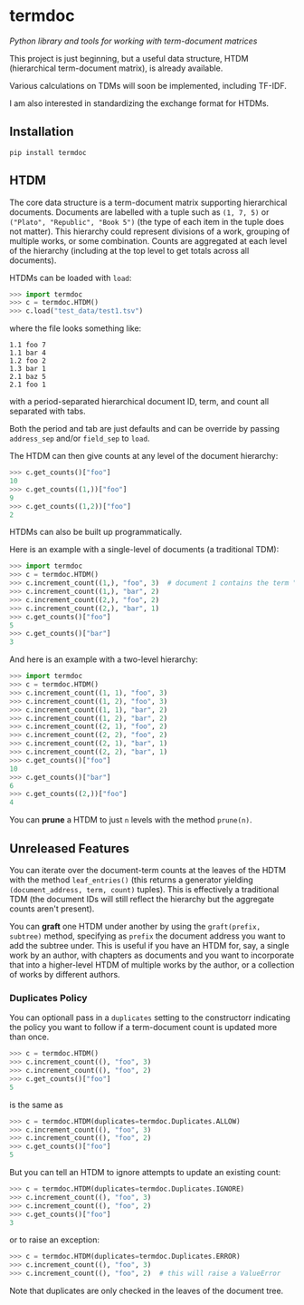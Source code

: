 # termdoc

*Python library and tools for working with term-document matrices*

This project is just beginning, but a useful data structure, HTDM (hierarchical term-document matrix), is already available.

Various calculations on TDMs will soon be implemented, including TF-IDF.

I am also interested in standardizing the exchange format for HTDMs.

## Installation

```
pip install termdoc
```

## HTDM

The core data structure is a term-document matrix supporting hierarchical documents. Documents are labelled with a tuple such as `(1, 7, 5)` or `("Plato", "Republic", "Book 5")` (the type of each item in the tuple does not matter). This hierarchy could represent divisions of a work, grouping of multiple works, or some combination. Counts are aggregated at each level of the hierarchy (including at the top level to get totals across all documents).

HTDMs can be loaded with `load`:

```python
>>> import termdoc
>>> c = termdoc.HTDM()
>>> c.load("test_data/test1.tsv")
```

where the file looks something like:

```
1.1	foo	7
1.1	bar	4
1.2	foo	2
1.3	bar	1
2.1	baz	5
2.1	foo	1
```

with a period-separated hierarchical document ID, term, and count all separated with tabs.

Both the period and tab are just defaults and can be override by passing `address_sep` and/or `field_sep` to `load`.

The HTDM can then give counts at any level of the document hierarchy:

```python
>>> c.get_counts()["foo"]
10
>>> c.get_counts((1,))["foo"]
9
>>> c.get_counts((1,2))["foo"]
2
```

HTDMs can also be built up programmatically.

Here is an example with a single-level of documents (a traditional TDM):

```python
>>> import termdoc
>>> c = termdoc.HTDM()
>>> c.increment_count((1,), "foo", 3)  # document 1 contains the term "foo" 3 times
>>> c.increment_count((1,), "bar", 2)
>>> c.increment_count((2,), "foo", 2)
>>> c.increment_count((2,), "bar", 1)
>>> c.get_counts()["foo"]
5
>>> c.get_counts()["bar"]
3
```

And here is an example with a two-level hierarchy:

```python
>>> import termdoc
>>> c = termdoc.HTDM()
>>> c.increment_count((1, 1), "foo", 3)
>>> c.increment_count((1, 2), "foo", 3)
>>> c.increment_count((1, 1), "bar", 2)
>>> c.increment_count((1, 2), "bar", 2)
>>> c.increment_count((2, 1), "foo", 2)
>>> c.increment_count((2, 2), "foo", 2)
>>> c.increment_count((2, 1), "bar", 1)
>>> c.increment_count((2, 2), "bar", 1)
>>> c.get_counts()["foo"]
10
>>> c.get_counts()["bar"]
6
>>> c.get_counts((2,))["foo"]
4
```

You can **prune** a HTDM to just `n` levels with the method `prune(n)`.

## Unreleased Features

You can iterate over the document-term counts at the leaves of the HDTM with the method `leaf_entries()` (this returns a generator yielding `(document_address, term, count)` tuples). This is effectively a traditional TDM (the document IDs will still reflect the hierarchy but the aggregate counts aren't present).

You can **graft** one HTDM under another by using the `graft(prefix, subtree)` method, specifying as `prefix` the document address you want to add the subtree under. This is useful if you have an HTDM for, say, a single work by an author, with chapters as documents and you want to incorporate that into a higher-level HTDM of multiple works by the author, or a collection of works by different authors.

### Duplicates Policy

You can optionall pass in a `duplicates` setting to the constructorr indicating the policy you want to follow if a term-document count is updated more than once.

```python
>>> c = termdoc.HTDM()
>>> c.increment_count((), "foo", 3)
>>> c.increment_count((), "foo", 2)
>>> c.get_counts()["foo"]
5
```

is the same as

```python
>>> c = termdoc.HTDM(duplicates=termdoc.Duplicates.ALLOW)
>>> c.increment_count((), "foo", 3)
>>> c.increment_count((), "foo", 2)
>>> c.get_counts()["foo"]
5
```

But you can tell an HTDM to ignore attempts to update an existing count:

```python
>>> c = termdoc.HTDM(duplicates=termdoc.Duplicates.IGNORE)
>>> c.increment_count((), "foo", 3)
>>> c.increment_count((), "foo", 2)
>>> c.get_counts()["foo"]
3
```

or to raise an exception:

```python
>>> c = termdoc.HTDM(duplicates=termdoc.Duplicates.ERROR)
>>> c.increment_count((), "foo", 3)
>>> c.increment_count((), "foo", 2)  # this will raise a ValueError
```

Note that duplicates are only checked in the leaves of the document tree.
